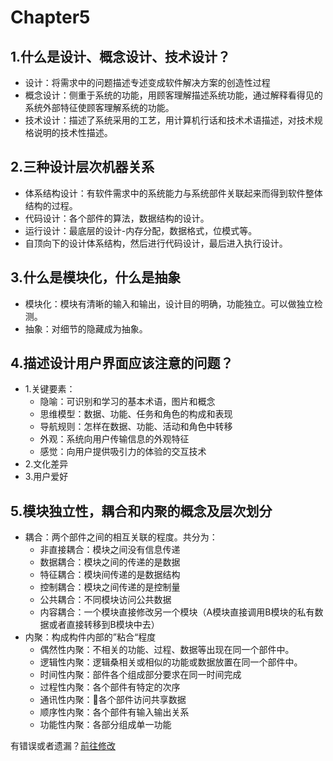 # Chapter5

## 1.什么是设计、概念设计、技术设计？

- 设计：将需求中的问题描述专述变成软件解决方案的创造性过程
- 概念设计：侧重于系统的功能，用顾客理解描述系统功能，通过解释看得见的系统外部特征使顾客理解系统的功能。
- 技术设计：描述了系统采用的工艺，用计算机行话和技术术语描述，对技术规格说明的技术性描述。

## 2.三种设计层次机器关系

- 体系结构设计：有软件需求中的系统能力与系统部件关联起来而得到软件整体结构的过程。
- 代码设计：各个部件的算法，数据结构的设计。
- 运行设计：最底层的设计-内存分配，数据格式，位模式等。
- 自顶向下的设计体系结构，然后进行代码设计，最后进入执行设计。

## 3.什么是模块化，什么是抽象

- 模块化：模块有清晰的输入和输出，设计目的明确，功能独立。可以做独立检测。
- 抽象：对细节的隐藏成为抽象。

## 4.描述设计用户界面应该注意的问题？

- 1.关键要素：
  - 隐喻：可识别和学习的基本术语，图片和概念
  - 思维模型：数据、功能、任务和角色的构成和表现
  - 导航规则：怎样在数据、功能、活动和角色中转移
  - 外观：系统向用户传输信息的外观特征
  - 感觉：向用户提供吸引力的体验的交互技术
- 2.文化差异
- 3.用户爱好

## 5.模块独立性，耦合和内聚的概念及层次划分

- 耦合：两个部件之间的相互关联的程度。共分为：
  - 非直接耦合：模块之间没有信息传递
  - 数据耦合：模块之间的传递的是数据
  - 特征耦合：模块间传递的是数据结构
  - 控制耦合：模块之间传递的是控制量
  - 公共耦合：不同模块访问公共数据
  - 内容耦合：一个模块直接修改另一个模块（A模块直接调用B模块的私有数据或者直接转移到B模块中去）
- 内聚：构成构件内部的”粘合“程度
  - 偶然性内聚：不相关的功能、过程、数据等出现在同一个部件中。
  - 逻辑性内聚：逻辑桑相关或相似的功能或数据放置在同一个部件中。
  - 时间性内聚：部件各个组成部分要求在同一时间完成
  - 过程性内聚：各个部件有特定的次序
  - 通讯性内聚：各个部件访问共享数据
  - 顺序性内聚：各个部件有输入输出关系
  - 功能性内聚：各部分组成单一功能

有错误或者遗漏？[前往修改](https://github.com/YangDejie/SE/edit/master/chapter5.md)